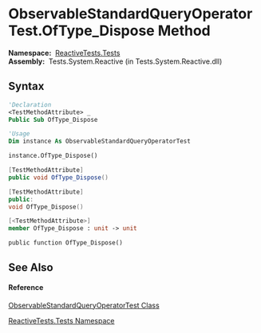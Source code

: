 # ObservableStandardQueryOperatorTest.OfType\_Dispose Method

**Namespace:**  [ReactiveTests.Tests](ReactiveTests.Tests\ReactiveTests.Tests.md)  
**Assembly:**  Tests.System.Reactive (in Tests.System.Reactive.dll)

## Syntax

```vb
'Declaration
<TestMethodAttribute> _
Public Sub OfType_Dispose
```

```vb
'Usage
Dim instance As ObservableStandardQueryOperatorTest

instance.OfType_Dispose()
```

```csharp
[TestMethodAttribute]
public void OfType_Dispose()
```

```c++
[TestMethodAttribute]
public:
void OfType_Dispose()
```

```fsharp
[<TestMethodAttribute>]
member OfType_Dispose : unit -> unit 
```

```jscript
public function OfType_Dispose()
```

## See Also

#### Reference

[ObservableStandardQueryOperatorTest Class](ObservableStandardQueryOperatorTest\ObservableStandardQueryOperatorTest.md)

[ReactiveTests.Tests Namespace](ReactiveTests.Tests\ReactiveTests.Tests.md)




